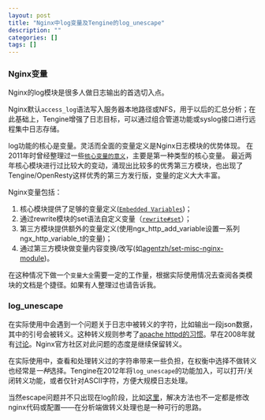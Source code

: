 ```yaml
---
layout: post
title: "Nginx中log变量及Tengine的log_unescape"
description: ""
categories: []
tags: []
---
```


### Nginx变量
Nginx的log模块是很多人做日志输出的首选切入点。

Nginx默认```access_log```语法写入服务器本地路径或NFS，用于以后的汇总分析；在此基础上，Tengine增强了日志目标，可以通过组合管道功能或syslog接口进行远程集中日志存储。  

log功能的核心是变量。灵活而全面的变量定义是Nginx日志模块的优势体现。
在2011年时曾经整理过一些[```核心变量的意义```](http://blog.liulantao.com/blog/2011/2011-10-19-nginx-log_format-abc.html)，主要是第一种类型的核心变量。
最近两年核心模块进行过比较大的变动，涌现出比较多的优秀第三方模块，也出现了Tengine/OpenResty这样优秀的第三方发行版，变量的定义大大丰富。

Nginx变量包括：  

1.   核心模块提供了足够的变量定义([```Embedded Variables```](http://nginx.org/en/docs/http/ngx_http_core_module.html#variables))；  
2.   通过rewrite模块的set语法自定义变量（[```rewrite#set```](http://nginx.org/en/docs/http/ngx_http_rewrite_module.html#set)）；  
3.   第三方模块提供额外的变量定义(使用ngx_http_add_variable设置一系列ngx_http_variable_t的变量)；  
4.   通过第三方模块做变量内容变换/改写(如[agentzh/set-misc-nginx-module](https://github.com/agentzh/set-misc-nginx-module))。  


在这种情况下做一个```变量大全```需要一定的工作量，根据实际使用情况去查阅各类模块的文档是个捷径。如果有人整理过也请告诉我。

### log_unescape
在实际使用中会遇到一个问题关于日志中被转义的字符，比如输出一段json数据，其中的引号会被转义。这种转义规则参考了[apache httpd的习惯](http://httpd.apache.org/docs/2.2/mod/mod_log_config.html#format-notes)。早在2008年就有[讨论](http://web.archiveorange.com/archive/v/yKUXMZ4X6eg17Nln5WJq)。Nginx官方社区对此问题的态度是继续保留转义。

在实际使用中，查看和处理转义过的字符串带来一些负担，在权衡中选择不做转义也经常是*一种*选择。Tengine在2012年将```log_unescape```的功能加入，可以打开/关闭转义功能，或者仅针对ASCII字符，方便大规模日志处理。

当然escape问题并不只出现在log阶段，比如[这里](http://trac.nginx.org/nginx/ticket/262)，解决方法也不一定都是修改nginx代码或配置——在分析端做转义处理也是一种可行的思路。
